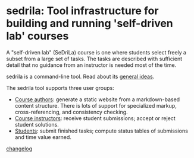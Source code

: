 # sedrila: Tool infrastructure for building and running 'self-driven lab' courses

A "self-driven lab" (SeDriLa) course is one where students select freely 
a subset from a large set of tasks.
The tasks are described with sufficient detail that no guidance from an instructor
is needed most of the time.

sedrila is a command-line tool. Read about its [general ideas](general_ideas.md).

The sedrila tool supports three user groups:

- [Course authors](authors.md): 
  generate a static website from a markdown-based content structure.
  There is lots of support for specialized markup, cross-referencing, and consistency checking. 
- [Course instructors](instructors.md): 
  receive student submissions; accept or reject student solutions.
- [Students](students.md):
  submit finished tasks; compute status tables of submissions and time value earned.

[changelog](changelog.md)
